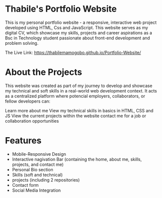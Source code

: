 # Thabile's Portfolio Website
This is my personal portfolio website - a responsive, interactive web project developed using HTML, Css and JavaScript. This website serves as my digital CV, which showcase my skills, projects and career aspirations as a Bsc in Technology student passionate about front-end development and problem solving.

The Live Link:  https://thabilemamogobo.github.io/Portfolio-Website/

# About the Projects
This website was created as part of my journey to develop and showcase my technical and soft skills in a real-world web development context. It acts as a centralized platform where potencial employers, collaborators, or fellow developers can:

 Learn more about me
 View my technical skills in basics in HTML, CSS and JS
 View the current projects within the website 
 contact me for a job or collaboration opportunities 

 # Features
 - Mobile-Responsive Design
 - Interactive nagivation Bar (containing the home, about me, skills, projects, and contact me)
 - Personal Bio section
 - Skills (soft and technical)
 - projects (including 2 repositories)
 - Contact form
 - Social Media Integration 
